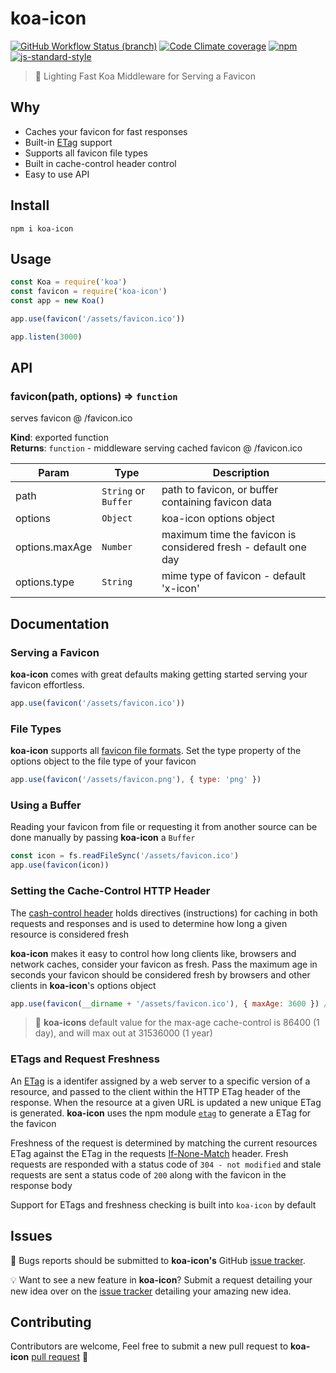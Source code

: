 # koa-icon

[![GitHub Workflow Status (branch)](https://img.shields.io/github/workflow/status/dominicegginton/koa-icon/CI/master?label=CI)](https://github.com/dominicegginton/koa-icon/actions)
[![Code Climate coverage](https://img.shields.io/codeclimate/coverage/dominicegginton/koa-icon)](https://codeclimate.com/github/dominicegginton/koa-icon)
[![npm](https://img.shields.io/npm/dt/koa-icon?label=Downloads)](https://www.npmjs.com/package/koa-icon)
[![js-standard-style](https://img.shields.io/badge/Code%20Style-standard-brightgreen.svg)](http://standardjs.com)

> :rocket: Lighting Fast Koa Middleware for Serving a Favicon

## Why

- Caches your favicon for fast responses
- Built-in [ETag](https://developer.mozilla.org/en-US/docs/Web/HTTP/Headers/ETag) support
- Supports all favicon file types
- Built in cache-control header control
- Easy to use API

## Install

``` shell
npm i koa-icon
```

## Usage

``` js
const Koa = require('koa')
const favicon = require('koa-icon')
const app = new Koa()

app.use(favicon('/assets/favicon.ico'))

app.listen(3000)
```

## API

### favicon(path, options) ⇒ `function`

serves favicon @ /favicon.ico

**Kind**: exported function  
**Returns**: `function` - middleware serving cached favicon @ /favicon.ico

| Param | Type | Description |
| --- | --- | --- |
| path | `String` or `Buffer` | path to favicon, or buffer containing favicon data |
| options | `Object` | koa-icon options object |
| options.maxAge | `Number` | maximum time the favicon is considered fresh - default one day |
| options.type | `String` | mime type of favicon - default 'x-icon' |

## Documentation

### Serving a Favicon

**koa-icon** comes with great defaults making getting started serving your favicon effortless.

``` js
app.use(favicon('/assets/favicon.ico'))
```

### File Types

**koa-icon** supports all [favicon file formats](https://en.wikipedia.org/wiki/Favicon). Set the type property of the options object to the file type of your favicon

``` js
app.use(favicon('/assets/favicon.png'), { type: 'png' })
```

### Using a Buffer

Reading your favicon from file or requesting it from another source can be done manually by passing **koa-icon** a `Buffer`

``` js
const icon = fs.readFileSync('/assets/favicon.ico')
app.use(favicon(icon))
```

### Setting the Cache-Control HTTP Header

The [cash-control header](https://developer.mozilla.org/en-US/docs/Web/HTTP/Headers/Cache-Control) holds directives (instructions) for caching in both requests and responses and is used to determine how long a given resource is considered fresh

**koa-icon** makes it easy to control how long clients like, browsers and network caches, consider your favicon as fresh. Pass the maximum age in seconds your favicon should be considered fresh by browsers and other clients in **koa-icon**'s options object

``` js
app.use(favicon(__dirname + '/assets/favicon.ico'), { maxAge: 3600 }) // 1 hour
```

> :memo: **koa-icons** default value for the max-age cache-control is 86400 (1 day), and will max out at 31536000 (1 year)

### ETags and Request Freshness

An [ETag](https://developer.mozilla.org/en-US/docs/Web/HTTP/Headers/ETag) is a identifer assigned by a web server to a specific version of a resource, and passed to the client within the HTTP ETag header of the response. When the resource at a given URL is updated a new unique ETag is generated. **koa-icon** uses the npm module [`etag`](https://github.com/jshttp/etag) to generate a ETag for the favicon

Freshness of the request is determined by matching the current resources ETag against the ETag in the requests [If-None-Match](https://developer.mozilla.org/en-US/docs/Web/HTTP/Headers/If-None-Match) header. Fresh requests are responded with a status code of `304 - not modified` and stale requests are sent a status code of `200` along with the favicon in the response body

Support for ETags and freshness checking is built into `koa-icon` by default

## Issues

:bug: Bugs reports should be submitted to **koa-icon's** GitHub [issue tracker](https://github.com/dominicegginton/koa-icon/issues).

:bulb: Want to see a new feature in **koa-icon**? Submit a request detailing your new idea over on the [issue tracker](https://github.com/dominicegginton/koa-icon/issues) detailing your amazing new idea.

## Contributing

Contributors are welcome, Feel free to submit a new  pull request to **koa-icon** [pull request]() :wave:
